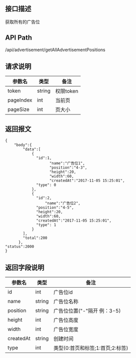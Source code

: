 ## 接口描述
获取所有的广告位
## API Path
/api/advertisement/getAllAdvertisementPositions
## 请求说明
|参数名   |类型    |备注             |
|---------|--------|-----------------|
|token    |string  |权限token				 |
|pageIndex |int     |当前页           |
|pageSize  |int     |页大小           |
## 返回报文
	{
		"body":{
            "data":[
                {
                  "id":1,
			            "name":"广告位1",
      				    "position":"4-3",
      				    "height":20,
      				    "width":60,
      				    "createdAt":"2017-11-05 15:25:01",
                  "type": 0
                },
                {
                  "id":2,
		              "name":"广告位2",        				
                  "position":"4-5",        				
                  "height":20,        				
                  "width":60,        				
                  "createdAt":"2017-11-05 15:25:01",
                  "type": 1
                }
            ],
            "total":200
          },
    "status":2000
	}
## 返回字段说明
|参数名   |类型    |备注             |
|---------|--------|-----------------|
|id 			|int   	 |广告位id         |
|name     |string	 |广告位名称       |
|position |string  |广告位位置("-"隔开 例：3-5) |
|height   |int  |广告位高度        |
|width	  |int  |广告位宽度			   |
|createdAt |string |创建时间				 |
|type     |int     |类型(0:首页和标签;1:首页;2:标签)|